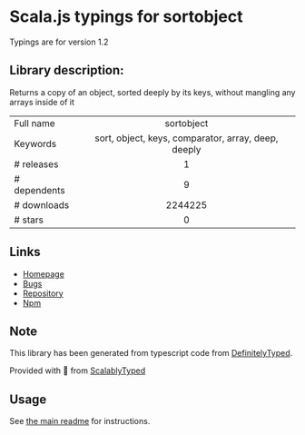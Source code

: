 
# Scala.js typings for sortobject

Typings are for version 1.2

## Library description:
Returns a copy of an object, sorted deeply by its keys, without mangling any arrays inside of it

|                    |                 |
| ------------------ | :-------------: |
| Full name          | sortobject |
| Keywords           | sort, object, keys, comparator, array, deep, deeply |
| # releases         | 1 |
| # dependents       | 9 |
| # downloads        | 2244225 |
| # stars            | 0 |

## Links
- [Homepage](https://github.com/bevry/sortobject)
- [Bugs](https://github.com/bevry/sortobject/issues)
- [Repository](https://github.com/bevry/sortobject)
- [Npm](https://www.npmjs.com/package/sortobject)
    


## Note
This library has been generated from typescript code from [DefinitelyTyped](https://definitelytyped.org).

Provided with :purple_heart: from [ScalablyTyped](https://github.com/oyvindberg/ScalablyTyped)

## Usage
See [the main readme](../../readme.md) for instructions.


